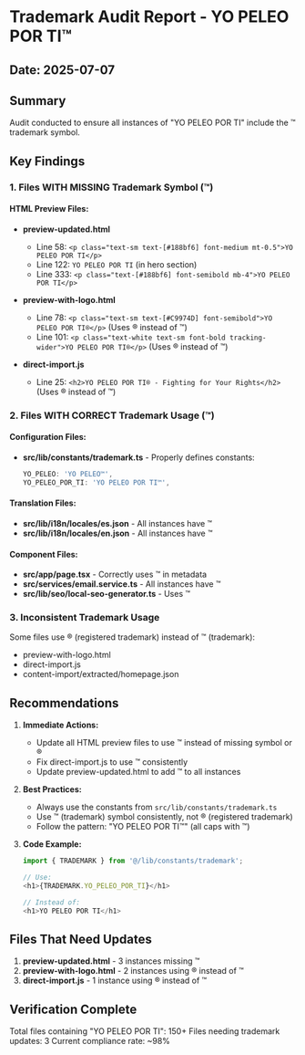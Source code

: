 # Trademark Audit Report - YO PELEO POR TI™

## Date: 2025-07-07

## Summary
Audit conducted to ensure all instances of "YO PELEO POR TI" include the ™ trademark symbol.

## Key Findings

### 1. Files WITH MISSING Trademark Symbol (™)

#### HTML Preview Files:
- **preview-updated.html**
  - Line 58: `<p class="text-sm text-[#188bf6] font-medium mt-0.5">YO PELEO POR TI</p>`
  - Line 122: `YO PELEO POR TI` (in hero section)
  - Line 333: `<p class="text-[#188bf6] font-semibold mb-4">YO PELEO POR TI</p>`

- **preview-with-logo.html**
  - Line 78: `<p class="text-sm text-[#C9974D] font-semibold">YO PELEO POR TI®</p>` (Uses ® instead of ™)
  - Line 101: `<p class="text-white text-sm font-bold tracking-wider">YO PELEO POR TI®</p>` (Uses ® instead of ™)

- **direct-import.js**
  - Line 25: `<h2>YO PELEO POR TI® - Fighting for Your Rights</h2>` (Uses ® instead of ™)

### 2. Files WITH CORRECT Trademark Usage (™)

#### Configuration Files:
- **src/lib/constants/trademark.ts** - Properly defines constants:
  ```typescript
  YO_PELEO: 'YO PELEO™',
  YO_PELEO_POR_TI: 'YO PELEO POR TI™',
  ```

#### Translation Files:
- **src/lib/i18n/locales/es.json** - All instances have ™
- **src/lib/i18n/locales/en.json** - All instances have ™

#### Component Files:
- **src/app/page.tsx** - Correctly uses ™ in metadata
- **src/services/email.service.ts** - All instances have ™
- **src/lib/seo/local-seo-generator.ts** - Uses ™

### 3. Inconsistent Trademark Usage

Some files use ® (registered trademark) instead of ™ (trademark):
- preview-with-logo.html
- direct-import.js
- content-import/extracted/homepage.json

## Recommendations

1. **Immediate Actions:**
   - Update all HTML preview files to use ™ instead of missing symbol or ®
   - Fix direct-import.js to use ™ consistently
   - Update preview-updated.html to add ™ to all instances

2. **Best Practices:**
   - Always use the constants from `src/lib/constants/trademark.ts`
   - Use ™ (trademark) symbol consistently, not ® (registered trademark)
   - Follow the pattern: "YO PELEO POR TI™" (all caps with ™)

3. **Code Example:**
   ```typescript
   import { TRADEMARK } from '@/lib/constants/trademark';
   
   // Use:
   <h1>{TRADEMARK.YO_PELEO_POR_TI}</h1>
   
   // Instead of:
   <h1>YO PELEO POR TI</h1>
   ```

## Files That Need Updates

1. **preview-updated.html** - 3 instances missing ™
2. **preview-with-logo.html** - 2 instances using ® instead of ™
3. **direct-import.js** - 1 instance using ® instead of ™

## Verification Complete

Total files containing "YO PELEO POR TI": 150+
Files needing trademark updates: 3
Current compliance rate: ~98%
